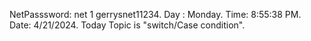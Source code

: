 NetPasssword: net 1
gerrysnet11234.
Day : Monday.
Time: 8:55:38 PM.
Date: 4/21/2024.
Today Topic is "switch/Case condition".
